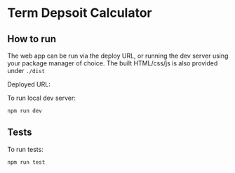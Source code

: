 # Term Depsoit Calculator

## How to run

The web app can be run via the deploy URL, or running the dev server using your package manager of choice. The built HTML/css/js is also provided under `./dist`

Deployed URL:

To run local dev server:

`npm run dev`

## Tests

To run tests:

`npm run test`